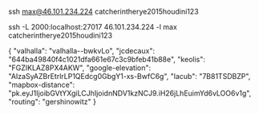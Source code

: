 ssh max@46.101.234.224
catcherintherye2015houdini123

ssh -L 2000:localhost:27017 46.101.234.224 -l max
catcherintherye2015houdini123

{
	"valhalla": "valhalla--bwkvLo",
	"jcdecaux": "644ba49840f4c1021dfa661e67c3c9bfeb41b88e",
	"keolis": "FGZIKLAZ8PX4AKW",
	"google-elevation": "AIzaSyAZBrEtrlrLP1QEdcg0GbgY1-xs-BwfC6g",
	"lacub": "7B81TSDBZP",
	"mapbox-distance": "pk.eyJ1IjoibGVtYXgiLCJhIjoidnNDV1kzNCJ9.iH26jLhEuimYd6vLOO6v1g",
	"routing": "gershinowitz"
}